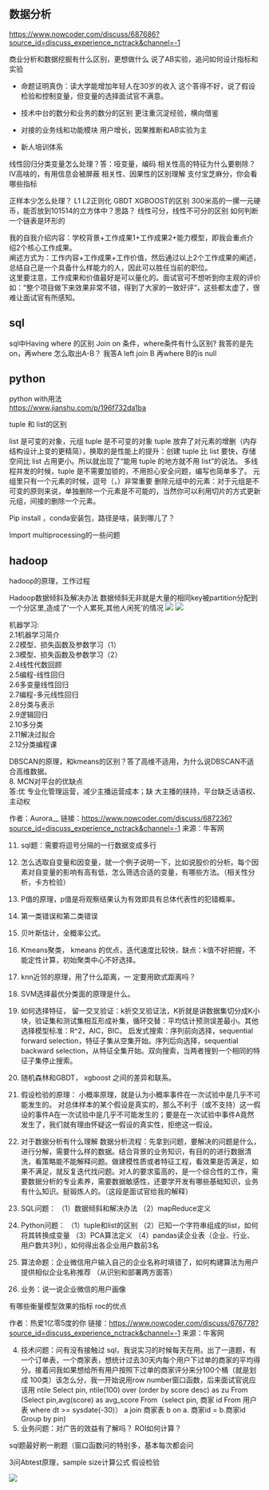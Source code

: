 
## 数据分析

https://www.nowcoder.com/discuss/687686?source_id=discuss_experience_nctrack&channel=-1

商业分析和数据挖掘有什么区别，更想做什么
说了AB实验，追问如何设计指标和实验
- 命题证明真伪：读大学能增加年轻人在30岁的收入
这个答得不好，说了假设检验和控制变量，但变量的选择面试官不满意。

- 技术中台的数分和业务的数分的区别
更注重沉淀经验，横向借鉴
- 对接的业务线和功能模块
用户增长，因果推断和AB实验为主
- 新人培训体系

线性回归分类变量怎么处理？答：哑变量，编码
相关性高的特征为什么要剔除？
IV高啥的，有用信息会被屏蔽
相关性、因果性的区别理解
支付宝芝麻分，你会看哪些指标


正样本少怎么处理？
L1 L2正则化
GBDT XGBOOST的区别
300米高的一摞一元硬币，能否放到101514的立方体中？思路？
线性可分，线性不可分的区别
如何判断一个链表是环形的


我的自我介绍内容：学校背景+工作成果1+工作成果2+能力模型，即我会重点介绍2个核心工作成果。  
阐述方式为：工作内容+工作成果+工作价值，然后通过以上2个工作成果的阐述，总结自己是一个具备什么样能力的人，因此可以胜任当前的职位。   
这里要注意，工作成果和价值最好是可以量化的。面试官可不想听到你主观的评价如：“整个项目做下来效果非常不错，得到了大家的一致好评”，这些都太虚了，很难让面试官有所感知。  


## sql
sql中Having where 的区别
Join on 条件，where条件有什么区别?
我答的是先on，再where
怎么取出A-B？
我答A left join B 再where B的is null


## python
python with用法  
https://www.jianshu.com/p/196f732da1ba

tuple 和 list的区别


list 是可变的对象，元组 tuple 是不可变的对象
tuple 放弃了对元素的增删（内存结构设计上变的更精简），换取的是性能上的提升：创建 tuple 比 list 要快，存储空间比 list 占用更小。所以就出现了“能用 tuple 的地方就不用 list”的说法。
多线程并发的时候，tuple 是不需要加锁的，不用担心安全问题，编写也简单多了。
元组里只有一个元素的时候，逗号（，）非常重要
删除元组中的元素：对于元组是不可变的原则来说，单独删除一个元素是不可能的，当然你可以利用切片的方式更新元组，间接的删除一个元素。

Pip install ，conda安装包，路径是啥，装到哪儿了？

Import multiprocessing的一些问题

## hadoop


hadoop的原理，工作过程


Hadoop数据倾斜及解决办法
数据倾斜无非就是大量的相同key被partition分配到一个分区里,造成了’一个人累死,其他人闲死’的情况
![](https://uploadfiles.nowcoder.com/images/20210720/783432509_1626762076360/AEC6E10284154FE2F98267D2EBE54CBB)
![](https://uploadfiles.nowcoder.com/images/20210720/783432509_1626761890861/A8518042E431552F26D4022C31A6987C)


机器学习:  
2.1机器学习简介  
2.2模型、损失函数及参数学习（1）   
2.3模型、损失函数及参数学习（2）  
2.4线性代数回顾  
2.5编程-线性回归  
2.6多变量线性回归  
2.7编程-多元线性回归  
2.8分类与表示  
2.9逻辑回归    
2.10多分类  
2.11解决过拟合   
2.12分类编程课   

DBSCAN的原理，和kmeans的区别？答了高维不适用，为什么说DBSCAN不适合高维数据。  
8. MCN对平台的优缺点  
答:优 专业化管理运营，减少主播运营成本；缺 大主播的挟持，平台缺乏话语权、主动权  

作者：Aurora__
链接：https://www.nowcoder.com/discuss/687236?source_id=discuss_experience_nctrack&channel=-1
来源：牛客网

11. sql题：需要将逗号分隔的一行数据变成多行  
3. 怎么选取自变量和因变量，就一个例子说明一下，比如说股价的分析。每个因素对自变量的影响有高有低，怎么筛选合适的变量，有哪些方法。（相关性分析，卡方检验）  


4. P值的原理，p值是将观察结果认为有效即具有总体代表性的犯错概率。  
5. 第一类错误和第二类错误  
6. 贝叶斯估计，全概率公式。  
7. Kmeans聚类， kmeans 的优点，迭代速度比较快，缺点：k值不好把握，不能定性计算，初始聚类中心不好选择。  
8. knn近邻的原理，用了什么距离，一 定要用欧式距离吗？
9. SVM选择最优分类面的原理是什么。  
10. 如何选择特征，
留一交叉验证：k折交叉验证法，K折就是讲数据集切分成K小块，验证集和测试集相互形成补集，循环交替：平均估计预测误差最小。其他选择模型标准：R^2，AIC，BIC。
启发式搜索：序列前向选择，sequential forward selection，特征子集从空集开始。序列后向选择，sequential backward selection，从特征全集开始。双向搜索，当两者搜到一个相同的特征子集停止搜索。


1.  随机森林和GBDT， xgboost 之间的差异和联系。
2.  假设检验的原理：
小概率原理，就是认为小概率事件在一次试验中是几乎不可能发生的。
对总体样本的某个假设是真实的，那么不利于（或不支持）这一假设的事件A在一次试验中是几乎不可能发生的；要是在一次试验中事件A竟然发生了，我们就有理由怀疑这一假设的真实性，拒绝这一假设。

1.    对于数据分析有什么理解
数据分析流程：先拿到问题，要解决的问题是什么，进行分解，需要什么样的数据。结合背景的业务知识，有目的的进行数据清洗，看策略能不能解释问题。做建模性质或者特征工程，看效果是否满足，如果不满足，就反复迭代找问题。对人的要求蛮高的，是一个综合性的工作，需要数据分析的专业素养，需要数据敏感性，还要学开发有哪些基础知识，业务有什么知识。挺锻炼人的。（这段是面试官给我的解释）

1. SQL问题：
（1）数据倾斜和解决办法
（2）mapReduce定义
2. Python问题：
（1）tuple和list的区别
（2）已知一个字符串组成的list，如何将其转换成变量
（3）PCA算法定义
（4）pandas读企业表（企业、行业、用户数共3列），如何得出各企业用户数前3名
3. 算法命题：企业微信用户输入自己的企业名称时填错了，如何构建算法为用户提供相似企业名称推荐 （从识别和部署两方面答）
4. 业务：说一说企业微信的用户画像

有哪些衡量模型效果的指标 
roc的优点

作者：热爱1亿零5度的你
链接：https://www.nowcoder.com/discuss/676778?source_id=discuss_experience_nctrack&channel=-1
来源：牛客网

4.  技术问题：问有没有接触过 sql，我说实习的时候每天在用。出了一道题，有一个订单表，一个商家表，想统计过去30天内每个用户下过单的商家的平均得分。接着问我如果想给所有用户按照下过单的商家评分来分100个桶（就是划成 100类）该怎么分，我一开始说用row number窗口函数，后来面试官说应该用 ntile
Select pin, ntile(100) over (order by score desc) as zu 
From (Select pin,avg(score) as avg_score
From（select pin, 商家 id
From 用户表 
where dt >= sysdate(-30)） a join 商家表 b  on a. 商家id = b.商家id
Group by pin) 
5. 业务问题：对广告的效益有了解吗？ ROI如何计算？

sql题最好刷一刷题（窗口函数问的特别多，基本每次都会问

3问Abtest原理，sample size计算公式 假设检验

![](sql_Q.jpg)